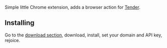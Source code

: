 
Simple little Chrome extension, adds a browser action for [Tender](http://tenderapp.com).

Installing
----------

Go to the [download section](http://github.com/tekkub/tender-notifier/downloads), download, install, set your domain and API key, rejoice.
